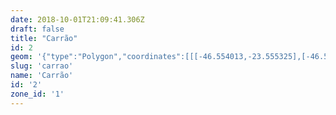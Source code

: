 ```yaml
---
date: 2018-10-01T21:09:41.306Z
draft: false
title: "Carrão"
id: 2
geom: '{"type":"Polygon","coordinates":[[[-46.554013,-23.555325],[-46.55354,-23.555507],[-46.552748,-23.55634],[-46.552741,-23.556272],[-46.550894,-23.554673],[-46.550481,-23.554513],[-46.549923,-23.554546],[-46.549604,-23.554727],[-46.549435,-23.555131],[-46.549269,-23.555891],[-46.548894,-23.5557],[-46.546943,-23.555394],[-46.546583,-23.555423],[-46.545727,-23.555636],[-46.545516,-23.555054],[-46.543531,-23.560148],[-46.543392,-23.560665],[-46.543372,-23.56102],[-46.541057,-23.56023],[-46.540664,-23.561193],[-46.540675,-23.561511],[-46.540731,-23.561603],[-46.53951,-23.561739],[-46.538723,-23.561693],[-46.538348,-23.561837],[-46.537928,-23.562147],[-46.537603,-23.562222],[-46.537371,-23.562187],[-46.537147,-23.562072],[-46.53698,-23.561888],[-46.536889,-23.561658],[-46.535522,-23.561859],[-46.535615,-23.561572],[-46.535557,-23.561308],[-46.535507,-23.561289],[-46.531231,-23.56352],[-46.531431,-23.563823],[-46.531292,-23.563921],[-46.531303,-23.564121],[-46.532629,-23.56632],[-46.532749,-23.566391],[-46.532908,-23.566299],[-46.533613,-23.566574],[-46.533649,-23.567089],[-46.533553,-23.567197],[-46.533809,-23.56768],[-46.534221,-23.56799],[-46.533803,-23.568847],[-46.533458,-23.56918],[-46.532497,-23.570591],[-46.531908,-23.570415],[-46.531888,-23.570157],[-46.531654,-23.569708],[-46.531499,-23.569765],[-46.530613,-23.569356],[-46.530018,-23.570454],[-46.529178,-23.569978],[-46.528615,-23.569536],[-46.527878,-23.568662],[-46.527109,-23.56711],[-46.52649,-23.566316],[-46.525929,-23.565845],[-46.523965,-23.564613],[-46.523447,-23.564131],[-46.522913,-23.56343],[-46.522439,-23.562394],[-46.521971,-23.56084],[-46.521054,-23.559112],[-46.52165,-23.558755],[-46.521476,-23.558433],[-46.521153,-23.558153],[-46.520575,-23.557794],[-46.518744,-23.556769],[-46.518324,-23.556427],[-46.51751,-23.555534],[-46.516845,-23.555147],[-46.517964,-23.553561],[-46.517831,-23.553464],[-46.517976,-23.553252],[-46.518762,-23.552505],[-46.519062,-23.552273],[-46.519178,-23.552454],[-46.519253,-23.552458],[-46.523833,-23.549844],[-46.524245,-23.549433],[-46.524906,-23.548521],[-46.525508,-23.547857],[-46.527379,-23.546494],[-46.529466,-23.544368],[-46.529939,-23.544075],[-46.533268,-23.542577],[-46.535092,-23.541281],[-46.536026,-23.540905],[-46.536904,-23.540831],[-46.53875,-23.540882],[-46.539195,-23.54081],[-46.545415,-23.538317],[-46.546342,-23.537668],[-46.546728,-23.537254],[-46.546917,-23.536907],[-46.54759,-23.535102],[-46.548117,-23.535035],[-46.55635,-23.536772],[-46.556482,-23.536748],[-46.558067,-23.537049],[-46.558121,-23.537106],[-46.557203,-23.540568],[-46.556732,-23.542694],[-46.555964,-23.544643],[-46.553837,-23.552698],[-46.553805,-23.552863],[-46.554013,-23.555325]]]}'
slug: 'carrao'
name: 'Carrão'
id: '2'
zone_id: '1'
---
```

		